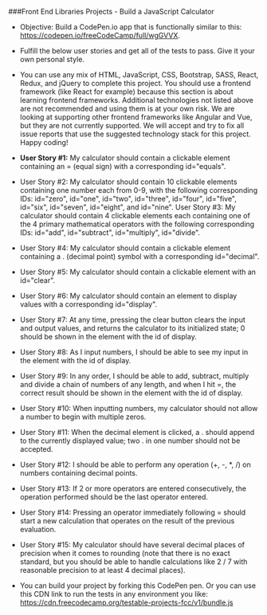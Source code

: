 ###Front End Libraries Projects - Build a JavaScript Calculator

* Objective: Build a CodePen.io app that is functionally similar to this: https://codepen.io/freeCodeCamp/full/wgGVVX.
* Fulfill the below user stories and get all of the tests to pass. Give it your own personal style.
* You can use any mix of HTML, JavaScript, CSS, Bootstrap, SASS, React, Redux, and jQuery to complete this project. You should use a frontend framework (like React for example) because this section is about learning frontend frameworks. Additional technologies not listed above are not recommended and using them is at your own risk. We are looking at supporting other frontend frameworks like Angular and Vue, but they are not currently supported. We will accept and try to fix all issue reports that use the suggested technology stack for this project. Happy coding!

* <b>User Story #1:</b> My calculator should contain a clickable element containing an = (equal sign) with a corresponding id="equals".
* User Story #2: My calculator should contain 10 clickable elements containing one number each from 0-9, with the following corresponding IDs: id="zero", id="one", id="two", id="three", id="four", id="five", id="six", id="seven", id="eight", and id="nine".
User Story #3: My calculator should contain 4 clickable elements each containing one of the 4 primary mathematical operators with the following corresponding IDs: id="add", id="subtract", id="multiply", id="divide".
* User Story #4: My calculator should contain a clickable element containing a . (decimal point) symbol with a corresponding id="decimal".
* User Story #5: My calculator should contain a clickable element with an id="clear".
* User Story #6: My calculator should contain an element to display values with a corresponding id="display".
* User Story #7: At any time, pressing the clear button clears the input and output values, and returns the calculator to its initialized state; 0 should be shown in the element with the id of display.
* User Story #8: As I input numbers, I should be able to see my input in the element with the id of display.
* User Story #9: In any order, I should be able to add, subtract, multiply and divide a chain of numbers of any length, and when I hit =, the correct result should be shown in the element with the id of display.
* User Story #10: When inputting numbers, my calculator should not allow a number to begin with multiple zeros.
* User Story #11: When the decimal element is clicked, a . should append to the currently displayed value; two . in one number should not be accepted.
* User Story #12: I should be able to perform any operation (+, -, *, /) on numbers containing decimal points.
* User Story #13: If 2 or more operators are entered consecutively, the operation performed should be the last operator entered.
* User Story #14: Pressing an operator immediately following = should start a new calculation that operates on the result of the previous evaluation.
* User Story #15: My calculator should have several decimal places of precision when it comes to rounding (note that there is no exact standard, but you should be able to handle calculations like 2 / 7 with reasonable precision to at least 4 decimal places).

* You can build your project by forking this CodePen pen. Or you can use this CDN link to run the tests in any environment you like: https://cdn.freecodecamp.org/testable-projects-fcc/v1/bundle.js